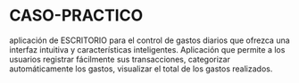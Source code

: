 # CASO-PRACTICO
aplicación de ESCRITORIO para el control de gastos diarios que ofrezca una interfaz intuitiva y características inteligentes. Aplicación que permite a los usuarios registrar fácilmente sus transacciones, categorizar automáticamente los gastos, visualizar el total de los gastos realizados.
